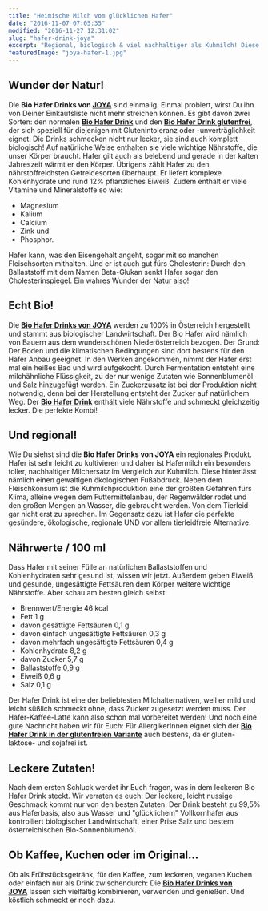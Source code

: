 ```yaml
---
title: "Heimische Milch vom glücklichen Hafer"
date: "2016-11-07 07:05:35"
modified: "2016-11-27 12:31:02"
slug: "hafer-drink-joya"
excerpt: "Regional, biologisch & viel nachhaltiger als Kuhmilch! Diese Kriterien vereinen die Bio Hafer Drinks von JOYA."
featuredImage: "joya-hafer-1.jpg"
---
```


## Wunder der Natur!

Die **Bio Hafer Drinks von [JOYA](http://joya.info/)** sind einmalig. Einmal probiert, wirst Du ihn von Deiner Einkaufsliste nicht mehr streichen können. Es gibt davon zwei Sorten: den normalen [**Bio Hafer Drink**](http://joya.info/produkt/bio-hafer-drink/) und den **[Bio Hafer Drink glutenfrei](http://joya.info/produkt/bio-hafer-drink-glutenfrei/#scrollme)**, der sich speziell für diejenigen mit Glutenintoleranz oder -unverträglichkeit eignet. Die Drinks schmecken nicht nur lecker, sie sind auch komplett biologisch! Auf natürliche Weise enthalten sie viele wichtige Nährstoffe, die unser Körper braucht. Hafer gilt auch als belebend und gerade in der kalten Jahreszeit wärmt er den Körper. Übrigens zählt Hafer zu den nährstoffreichsten Getreidesorten überhaupt. Er liefert komplexe Kohlenhydrate und rund 12% pflanzliches Eiweiß. Zudem enthält er viele Vitamine und Mineralstoffe so wie:

*   Magnesium
*   Kalium
*   Calcium
*   Zink und
*   Phosphor.

Hafer kann, was den Eisengehalt angeht, sogar mit so manchen Fleischsorten mithalten. Und er ist auch gut fürs Cholesterin: Durch den Ballaststoff mit dem Namen Beta-Glukan senkt Hafer sogar den Cholesterinspiegel. Ein wahres Wunder der Natur also!

## Echt Bio!

Die **[Bio Hafer Drinks von JOYA](http://joya.info/produkt/bio-hafer-drink/)** werden zu 100% in Österreich hergestellt und stammt aus biologischer Landwirtschaft. Der Bio Hafer wird nämlich von Bauern aus dem wunderschönen Niederösterreich bezogen. Der Grund: Der Boden und die klimatischen Bedingungen sind dort bestens für den Hafer Anbau geeignet. In den Werken angekommen, nimmt der Hafer erst mal ein heißes Bad und wird aufgekocht. Durch Fermentation entsteht eine milchähnliche Flüssigkeit, zu der nur wenige Zutaten wie Sonnenblumenöl und Salz hinzugefügt werden. Ein Zuckerzusatz ist bei der Produktion nicht notwendig, denn bei der Herstellung entsteht der Zucker auf natürlichem Weg. Der **[Bio Hafer Drink](http://joya.info/produkt/bio-hafer-drink/)** enthält viele Nährstoffe und schmeckt gleichzeitig lecker. Die perfekte Kombi!

## Und regional!

Wie Du siehst sind die **Bio Hafer Drinks von JOYA** ein regionales Produkt. Hafer ist sehr leicht zu kultivieren und daher ist Hafermilch ein besonders toller, nachhaltiger Milchersatz im Vergleich zur Kuhmilch. Diese hinterlässt nämlich einen gewaltigen ökologischen Fußabdruck. Neben dem Fleischkonsum ist die Kuhmilchproduktion eine der größten Gefahren fürs Klima, alleine wegen dem Futtermittelanbau, der Regenwälder rodet und den großen Mengen an Wasser, die gebraucht werden. Von dem Tierleid gar nicht erst zu sprechen. Im Gegensatz dazu ist Hafer die perfekte gesündere, ökologische, regionale UND vor allem tierleidfreie Alternative.

## Nährwerte / 100 ml

Dass Hafer mit seiner Fülle an natürlichen Ballaststoffen und Kohlenhydraten sehr gesund ist, wissen wir jetzt. Außerdem geben Eiweiß und gesunde, ungesättigte Fettsäuren dem Körper weitere wichtige Nährstoffe. Aber schau am besten gleich selbst:

*   Brennwert/Energie 46 kcal
*   Fett 1 g
*   davon gesättigte Fettsäuren 0,1 g
*   davon einfach ungesättigte Fettsäuren 0,3 g
*   davon mehrfach ungesättigte Fettsäuren 0,4 g
*   Kohlenhydrate 8,2 g
*   davon Zucker 5,7 g
*   Ballaststoffe 0,9 g
*   Eiweiß 0,6 g
*   Salz 0,1 g

Der Hafer Drink ist eine der beliebtesten Milchalternativen, weil er mild und leicht süßlich schmeckt ohne, dass Zucker zugesetzt werden muss. Der Hafer-Kaffee-Latte kann also schon mal vorbereitet werden! Und noch eine gute Nachricht haben wir für Euch: Für AllergikerInnen eignet sich der [**Bio Hafer Drink in der glutenfreien Variante**](http://joya.info/produkt/bio-hafer-drink-glutenfrei/#scrollme) auch bestens, da er gluten- laktose- und sojafrei ist.

## Leckere Zutaten!

Nach dem ersten Schluck werdet ihr Euch fragen, was in dem leckeren Bio Hafer Drink steckt. Wir verraten es euch: Der leckere, leicht nussige Geschmack kommt nur von den besten Zutaten. Der Drink besteht zu 99,5% aus Haferbasis, also aus Wasser und "glücklichem" Vollkornhafer aus kontrolliert biologischer Landwirtschaft, einer Prise Salz und bestem österreichischen Bio-Sonnenblumenöl.

## Ob Kaffee, Kuchen oder im Original...

Ob als Frühstücksgetränk, für den Kaffee, zum leckeren, veganen Kuchen oder einfach nur als Drink zwischendurch: Die [**Bio Hafer Drinks von JOYA**](http://joya.info/produkt/bio-hafer-drink/) lassen sich vielfältig kombinieren, verwenden und genießen. Und köstlich schmeckt er noch dazu.